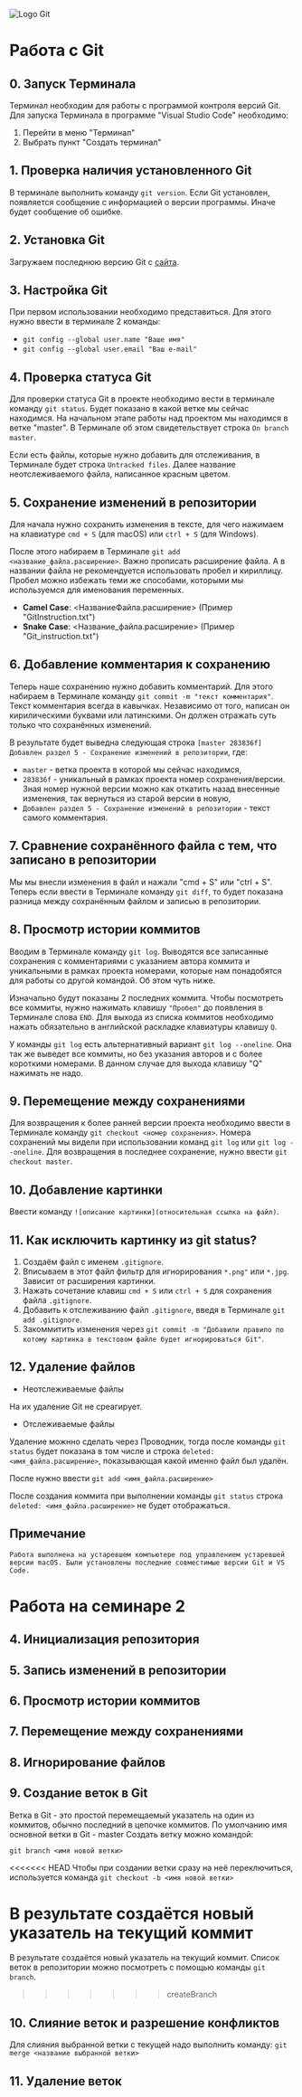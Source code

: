 ![Logo Git](git_logo.png)
# Работа с Git
## 0. Запуск Терминала

Терминал необходим для работы с программой контроля версий Git. Для запуска Терминала в программе "Visual Studio Code" необходимо:
1. Перейти в меню "Терминал"
2. Выбрать пункт "Создать терминал"

## 1. Проверка наличия установленного Git

В терминале выполнить команду `git version`. Если Git установлен, появляется сообщение с информацией о версии программы. Иначе будет сообщение об ошибке.

## 2. Установка Git

Загружаем последнюю версию Git с [сайта](https://git-scm.com/downloads).

## 3. Настройка Git

При первом использовании необходимо представиться. Для этого нужно ввести в терминале 2 команды:
* `git config --global user.name "Ваше имя"`
* `git config --global user.email "Ваш e-mail"`

## 4. Проверка статуса Git

Для проверки статуса Git в проекте необходимо вести в терминале команду `git status`. Будет показано в какой ветке мы сейчас находимся. На начальном этапе работы над проектом мы находимся в ветке "master". В Терминале об этом свидетельствует строка `On branch master`.

Если есть файлы, которые нужно добавить для отслеживания, в Терминале будет строка `Untracked files`. Далее название неотслеживаемого файла, написанное красным цветом.

## 5. Сохранение изменений в репозитории

Для начала нужно сохранить изменения в тексте, для чего нажимаем на клавиатуре `cmd + S` (для macOS) или `ctrl + S` (для Windows).

После этого набираем в Терминале `git add <название_файла.расширение>`. Важно прописать расширение файла. А в названии файла не рекомендуется использовать пробел и кириллицу. Пробел можно избежать теми же способами, которыми мы используемся для именования переменных.
* __Camel Case__: <НазваниеФайла.расширение> (Пример "GitInstruction.txt")
* __Snake Case__: <Название_файла.расширение> (Пример "Git_instruction.txt")

## 6. Добавление комментария к сохранению

Теперь наше сохранению нужно добавить комментарий. Для этого набираем в Терминале команду `git commit -m "текст комментария"`. Текст комментария всегда в кавычках. Независимо от того, написан он кирилическими буквами или латинскими. Он должен отражать суть только что сохранённых изменений.

В результате будет выведна следующая строка `[master 283836f] Добавлен раздел 5 - Сохранение изменений в репозитории`, где:
* `master` - ветка проекта в которой мы сейчас находимся,
* `283836f` - уникальный в рамках проекта номер сохранения/версии. Зная номер нужной версии можно как откатить назад внесенные изменения, так вернуться из старой версии в новую,
* `Добавлен раздел 5 - Сохранение изменений в репозитории` - текст самого комментария.

## 7. Сравнение сохранённого файла с тем, что записано в репозитории

Мы мы внесли изменения в файл и нажали "cmd + S" или "ctrl + S". Теперь если ввести в Терминале команду `git diff`, то будет показана разница между сохранённым файлом и записью в репозитории.

## 8. Просмотр истории коммитов

Вводим в Терминале команду `git log`. Выводятся все записанные сохранения с комментариями с указанием автора коммита и уникальными в рамках проекта номерами, которые нам понадобятся для работы со другой командой. Об этом чуть ниже. 

Изначально будут показаны 2 последних коммита. Чтобы посмотреть все коммиты, нужно нажимать клавишу `"Пробел"` до появления в Терминале слова `END`. Для выхода из списка коммитов необходимо нажать обязательно в английской раскладке клавиатуры клавишу `Q`.

У команды `git log` есть альтернативный вариант `git log --oneline`. Она так же выведет все коммиты, но без указания авторов и с более короткими номерами. В данном случае для выхода клавишу "Q" нажимать не надо.

## 9. Перемещение между сохранениями

Для возвращения к более ранней версии проекта необходимо ввести в Терминале команду `git checkout <номер сохранения>`. Номера сохранений мы видели при использовании команд `git log` или `git log --oneline`. Для возвращения в последнее сохранение, нужно ввести `git checkout master`.

## 10. Добавление картинки
Ввести команду `![описание картинки](относительная ссылка на файл)`.
## 11. Как исключить картинку из git status?
1. Создаём файл с именем `.gitignore`.
2. Вписываем в этот файл фильтр для игнорирования `*.png"` или `*.jpg`. Зависит от расширения картинки.
3. Нажать сочетание клавиш `cmd + S` или `ctrl + S` для сохранения файла `.gitignore`.
4. Добавить к отслеживанию файл `.gitignore`, введя в Терминале `git add .gitignore`.
5. Закоммитить изменения через `git commit -m "Добавили правило по котому картинка в текстовом файле будет игнорироваться Git"`.
## 12. Удаление файлов
* Неотслеживаемые файлы

На их удаление Git не среагирует.
* Отслеживаемые файлы

Удаление можнно сделать через Проводник, тогда после команды `git status` будет показана в том числе и строка `deleted: <имя_файла.расширение>`, показывающая какой именно файл был удалён.

После нужно ввести `git add <имя_файла.расширение>`

После создания коммита при выполнении команды `git status` строка `deleted: <имя_файла.расширение>` не будет отображаться.
## Примечание
```
Работа выполнена на устаревшем компьютере под управлением устаревшей версии macOS. Были установлены последние совместимые версии Git и VS Code.
```
# Работа на семинаре 2
## 4. Инициализация репозитория

## 5. Запись изменений в репозитории

## 6. Просмотр истории коммитов

## 7. Перемещение между сохранениями

## 8. Игнорирование файлов

## 9. Создание веток в Git
Ветка в Git - это простой перемещаемый указатель на один из коммитов, обычно последний в цепочке коммитов.
По умолчанию имя основной ветки в Git - master
Создать ветку можно командой:
```
git branch <имя новой ветки>
```
<<<<<<< HEAD
Чтобы при создании ветки сразу на неё переключиться, используется команда `git checkout -b <имя новой ветки>`

В результате создаётся новый указатель на текущий коммит
=======
В результате создаётся новый указатель на текущий коммит.
Список веток в репозитории можно посмотреть с помощью команды `git branch`.
>>>>>>> createBranch
## 10. Слияние веток и разрешение конфликтов
Для слияния выбранной ветки с текущей надо выполнить команду: `git merge <название выбранной ветки>`
## 11. Удаление веток
